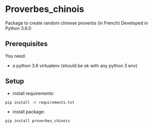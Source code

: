 # Proverbes_chinois

Package to create random chinese proverbs (in French)
Developed in Python 3.6.0


## Prerequisites

You need:
- a python 3.6 virtualenv (should be ok with any python 3 env)


## Setup

- install requirements:
````
pip install -r requirements.txt
````

- install package:
````
pip install proverbes_chinois
````

